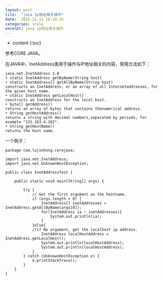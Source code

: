 ```yaml
---
layout: post
tile:  "java ip地址相关操作"
date:  2015-11-11 18:29:33
categories: scala 
excerpt: java ip地址相关操作
---
```


* content
{:toc}




参考CORE JAVA。

 

在JAVA中，InetAddress类用于操作与IP地址相关的内容，常用方法如下：

 
	
	java.net.InetAddress 1.0
	• static InetAddress getByName(String host)
	• static InetAddress[] getAllByName(String host)
	constructs an InetAddress, or an array of all Internetaddresses, for the given host name.
	• static InetAddress getLocalHost()
	constructs an InetAddress for the local host.
	• byte[] getAddress()
	returns an array of bytes that contains thenumerical address.
	• String getHostAddress()
	returns a string with decimal numbers,separated by periods, for example "132.163.4.102".
	• String getHostName()
	returns the host name.

 
一个例子：
	
	package com.lujinhong.corejava;
	
	import java.net.InetAddress;
	import java.net.UnknownHostException;
	
	public class InetAddressTest {
	
	    public static void main(String[] args) {
	
	        try {
				// Get the first argument as the hostname.
	            if (args.length > 0) {
	                InetAddress[] inetAddresses = InetAddress.getAllByName(args[0]);
	                for(InetAddress ia : inetAddresses){
	                    System.out.println(ia);
	                }
	            }else{
				//if No argument, get the localhost ip address.
	                InetAddress localHostAddress = InetAddress.getLocalHost();
	                System.out.println(localHostAddress);
	                System.out.println(localHostAddress);
	            }
	        } catch (UnknownHostException e) {
	            e.printStackTrace();
	        }
	    }
	}
